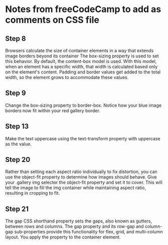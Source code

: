 # Notes from freeCodeCamp to add as comments on CSS file

## Step 8 
Browsers calculate the size of container elements in a way that extends image borders beyond its container
The box-sizing property is used to set this behavior. By default, the content-box model is used. With this model, when an element has a specific width, that width is calculated based only on the element's content. Padding and border values get added to the total width, so the element grows to accommodate these values.

## Step 9
Change the box-sizing property to border-box. Notice how your blue image borders now fit within your red gallery border.

## Step 13
Make the text uppercase using the text-transform property with uppercase as the value.

## Step 20
Rather than setting each aspect ratio individually to fix distortion, you can use the object-fit property to determine how images should behave.
Give your .gallery img selector the object-fit property and set it to cover. This will tell the image to fill the img container while maintaining aspect ratio, resulting in cropping to fit.

## Step 21
The gap CSS shorthand property sets the gaps, also known as gutters, between rows and columns. The gap property and its row-gap and column-gap sub-properties provide this functionality for flex, grid, and multi-column layout. You apply the property to the container element.